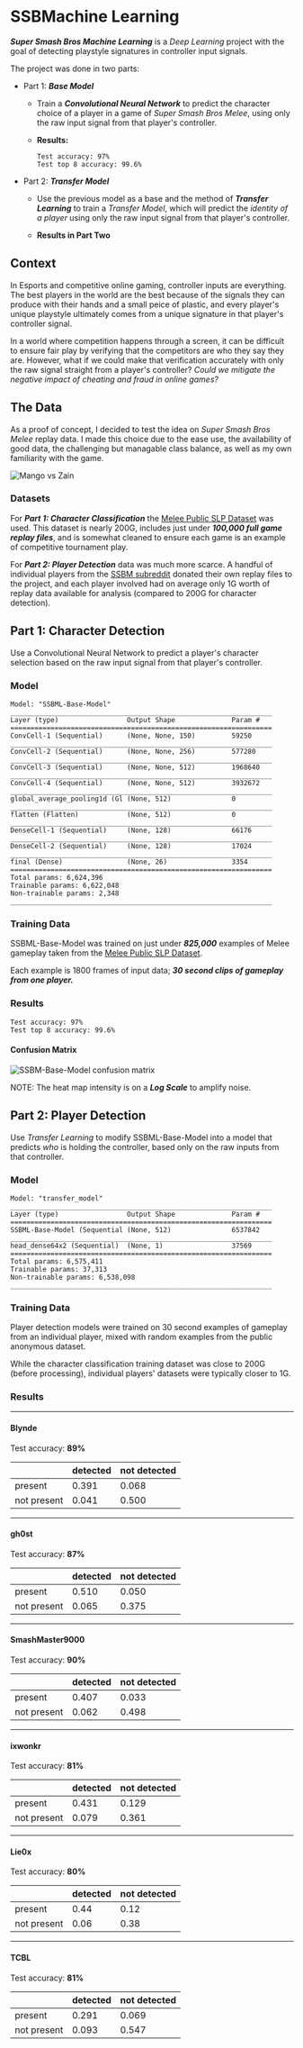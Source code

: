 # SSBMachine Learning

***Super Smash Bros Machine Learning*** is a *Deep Learning* project
with the goal of detecting playstyle signatures in controller input signals.

The project was done in two parts:

- Part 1: ***Base Model***
  - Train a ***Convolutional Neural Network*** to predict the character choice of
    a player in a game of *Super Smash Bros Melee*, using only the raw input
    signal from that player's controller.
    
  - **Results:**

    ```
    Test accuracy: 97%
    Test top 8 accuracy: 99.6%
    ```

- Part 2: ***Transfer Model***

  - Use the previous model as a base and the method of ***Transfer Learning*** to train a
    *Transfer Model*, which will predict the *identity of a player* using only the raw
    input signal from that player's controller.
    
  - **Results in Part Two** 
    
## Context

In Esports and competitive online gaming, controller inputs are everything.
The best players in the world are the best because of the signals they can produce
with their hands and a small peice of plastic, and every player's unique playstyle ultimately
comes from a unique signature in that player's controller signal.

In a world where competition happens through a screen, it can be difficult to ensure fair play
by verifying that the competitors are who they say they are. However, what if we could make that
verification accurately with only the raw signal straight from a player's controller?
*Could we mitigate the negative impact of cheating and fraud in online games?*

## The Data

As a proof of concept, I decided to test the idea on *Super Smash Bros Melee* replay data.
I made this choice due to the ease use, the availability of good data, the challenging but
managable class balance, as well as my own familiarity with the game.

![Mango vs Zain](images/ssbm-gameplay.gif)

### Datasets

For ***Part 1: Character Classification*** the [Melee Public SLP Dataset](https://drive.google.com/file/d/1ab6ovA46tfiPZ2Y3a_yS1J3k3656yQ8f/view?usp=sharing) was used. This dataset is nearly 200G, includes just under ***100,000 full game replay files***, and is somewhat cleaned to ensure each game is an example of competitive tournament play.

For ***Part 2: Player Detection*** data was much more scarce. A handful of individual players from the [SSBM subreddit](https://www.reddit.com/r/SSBM) donated their own replay files to the project, and each player involved had on average only 1G worth of replay data available for analysis (compared to 200G for character detection). 

## Part 1: Character Detection
  
Use a Convolutional Neural Network to predict a player's character selection based on the raw input signal from that player's controller.

### Model

```
Model: "SSBML-Base-Model"
_________________________________________________________________
Layer (type)                 Output Shape              Param #   
=================================================================
ConvCell-1 (Sequential)      (None, None, 150)         59250     
_________________________________________________________________
ConvCell-2 (Sequential)      (None, None, 256)         577280    
_________________________________________________________________
ConvCell-3 (Sequential)      (None, None, 512)         1968640   
_________________________________________________________________
ConvCell-4 (Sequential)      (None, None, 512)         3932672   
_________________________________________________________________
global_average_pooling1d (Gl (None, 512)               0         
_________________________________________________________________
flatten (Flatten)            (None, 512)               0         
_________________________________________________________________
DenseCell-1 (Sequential)     (None, 128)               66176     
_________________________________________________________________
DenseCell-2 (Sequential)     (None, 128)               17024     
_________________________________________________________________
final (Dense)                (None, 26)                3354      
=================================================================
Total params: 6,624,396
Trainable params: 6,622,048
Non-trainable params: 2,348
_________________________________________________________________
```

### Training Data

SSBML-Base-Model was trained on just under ***825,000*** examples of Melee gameplay taken from the [Melee Public SLP Dataset](https://drive.google.com/file/d/1ab6ovA46tfiPZ2Y3a_yS1J3k3656yQ8f/view?usp=sharing). 

Each example is 1800 frames of input data; ***30 second clips of gameplay from one player.***

### Results

```
Test accuracy: 97%
Test top 8 accuracy: 99.6%
```

#### Confusion Matrix

![SSBM-Base-Model confusion matrix](images/SSBML-Base-Model.png)

NOTE: The heat map intensity is on a ***Log Scale*** to amplify noise. 

## Part 2: Player Detection

Use *Transfer Learning* to modify SSBML-Base-Model into a model that predicts *who* is holding the controller, based only on the raw inputs from that controller.

### Model

```
Model: "transfer_model"
_________________________________________________________________
Layer (type)                 Output Shape              Param #   
=================================================================
SSBML-Base-Model (Sequential (None, 512)               6537842   
_________________________________________________________________
head_dense64x2 (Sequential)  (None, 1)                 37569     
=================================================================
Total params: 6,575,411
Trainable params: 37,313
Non-trainable params: 6,538,098
_________________________________________________________________
```

### Training Data

Player detection models were trained on 30 second examples of gameplay from an individual player,
mixed with random examples from the public anonymous dataset.

While the character classification training dataset was close to 200G (before processing), 
individual players' datasets were typically closer to 1G.

### Results

---
#### Blynde

Test accuracy: **89%**

|	             | detected	      | not detected |
| -------      | -----------    | ---------    |
| present      |	0.391         |	0.068        |
| not present  |	0.041         |	0.500        |

---
#### gh0st

Test accuracy: **87%**
 
|	             | detected	     | not detected |
| -------      | -----------   | ---------    |
| present      |	0.510        |	0.050       |
| not present  |	0.065        |	0.375       |

---
#### SmashMaster9000

Test accuracy: **90%**

|	              | detected	    | not detected |
| -------       | -----------   | ---------    |
| present       |	0.407         |	0.033        |
| not present   |	0.062         |	0.498        |

---
#### ixwonkr

Test accuracy: **81%**

|	              | detected	    | not detected |
| -------       | -----------   | ---------    |
| present       |	0.431         |	0.129        |
| not present   |	0.079         |	0.361        |

---
#### Lie0x

Test accuracy: **80%**

|	              | detected	    | not detected |
| -------       | -----------   | ---------    |
| present       |	0.44          |	0.12         |
| not present   |	0.06          |	0.38         |

---
#### TCBL

Test accuracy: **81%**

|	              | detected	    | not detected |
| -------       | -----------   | ---------    |
| present       |	0.291         |	0.069        |
| not present   |	0.093         |	0.547        |
